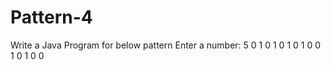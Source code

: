# Pattern-4
Write a Java Program for below pattern
Enter a number: 5
0 1 0 1 0 
   1 0 1 0 
      0 1 0 
         1 0 
            0 
